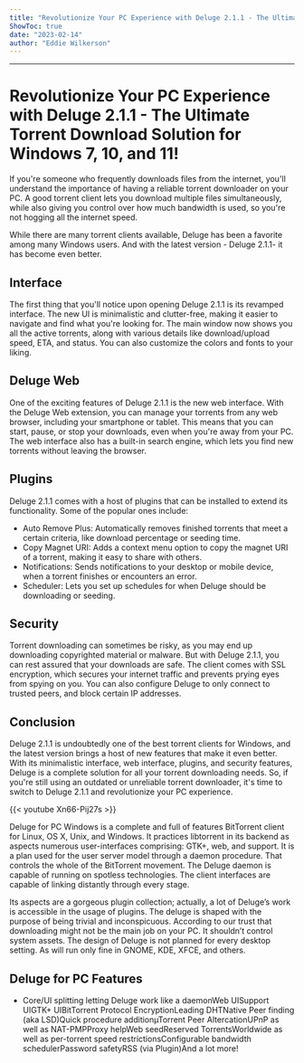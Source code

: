 ```yaml
---
title: "Revolutionize Your PC Experience with Deluge 2.1.1 - The Ultimate Torrent Download Solution for Windows 7, 10, and 11!"
ShowToc: true 
date: "2023-02-14"
author: "Eddie Wilkerson"
---
```

*****
# Revolutionize Your PC Experience with Deluge 2.1.1 - The Ultimate Torrent Download Solution for Windows 7, 10, and 11!

If you're someone who frequently downloads files from the internet, you'll understand the importance of having a reliable torrent downloader on your PC. A good torrent client lets you download multiple files simultaneously, while also giving you control over how much bandwidth is used, so you're not hogging all the internet speed. 

While there are many torrent clients available, Deluge has been a favorite among many Windows users. And with the latest version - Deluge 2.1.1- it has become even better.

## Interface

The first thing that you'll notice upon opening Deluge 2.1.1 is its revamped interface. The new UI is minimalistic and clutter-free, making it easier to navigate and find what you're looking for. The main window now shows you all the active torrents, along with various details like download/upload speed, ETA, and status. You can also customize the colors and fonts to your liking.

## Deluge Web

One of the exciting features of Deluge 2.1.1 is the new web interface. With the Deluge Web extension, you can manage your torrents from any web browser, including your smartphone or tablet. This means that you can start, pause, or stop your downloads, even when you're away from your PC. The web interface also has a built-in search engine, which lets you find new torrents without leaving the browser.

## Plugins

Deluge 2.1.1 comes with a host of plugins that can be installed to extend its functionality. Some of the popular ones include:

- Auto Remove Plus: Automatically removes finished torrents that meet a certain criteria, like download percentage or seeding time.
- Copy Magnet URI: Adds a context menu option to copy the magnet URI of a torrent, making it easy to share with others.
- Notifications: Sends notifications to your desktop or mobile device, when a torrent finishes or encounters an error.
- Scheduler: Lets you set up schedules for when Deluge should be downloading or seeding.

## Security

Torrent downloading can sometimes be risky, as you may end up downloading copyrighted material or malware. But with Deluge 2.1.1, you can rest assured that your downloads are safe. The client comes with SSL encryption, which secures your internet traffic and prevents prying eyes from spying on you. You can also configure Deluge to only connect to trusted peers, and block certain IP addresses.

## Conclusion

Deluge 2.1.1 is undoubtedly one of the best torrent clients for Windows, and the latest version brings a host of new features that make it even better. With its minimalistic interface, web interface, plugins, and security features, Deluge is a complete solution for all your torrent downloading needs. So, if you're still using an outdated or unreliable torrent downloader, it's time to switch to Deluge 2.1.1 and revolutionize your PC experience.

{{< youtube Xn66-Pij27s >}} 



Deluge for PC Windows is a complete and full of features BitTorrent client for Linux, OS X, Unix, and Windows. It practices libtorrent in its backend as aspects numerous user-interfaces comprising: GTK+, web, and support. It is a plan used for the user server model through a daemon procedure. That controls the whole of the BitTorrent movement. The Deluge daemon is capable of running on spotless technologies. The client interfaces are capable of linking distantly through every stage.
 
Its aspects are a gorgeous plugin collection; actually, a lot of Deluge’s work is accessible in the usage of plugins. The deluge is shaped with the purpose of being trivial and inconspicuous. According to our trust that downloading might not be the main job on your PC. It shouldn’t control system assets. The design of Deluge is not planned for every desktop setting. As will run only fine in GNOME, KDE, XFCE, and others.
 
## Deluge for PC Features
 
- Core/UI splitting letting Deluge work like a daemonWeb UISupport UIGTK+ UIBitTorrent Protocol EncryptionLeading DHTNative Peer finding (aka LSD)Quick procedure additionµTorrent Peer AltercationUPnP as well as NAT-PMPProxy helpWeb seedReserved TorrentsWorldwide as well as per-torrent speed restrictionsConfigurable bandwidth schedulerPassword safetyRSS (via Plugin)And a lot more!




